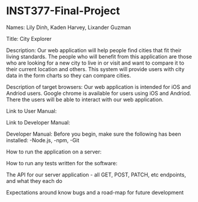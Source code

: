 # INST377-Final-Project
Names: Lily Dinh, Kaden Harvey, Lixander Guzman

Title: City Explorer

Description: Our web application will help people find cities that fit their living standards. The people who will benefit from this application are those who are looking for a new city to live in or visit and want to compare it to their current location and others. This system will provide users with city data in the form charts so they can compare cities.

Description of target browsers: Our web application is intended for iOS and Andriod users. Google chrome is available for users using iOS and Andriod. There the users will be able to interact with our web application.

Link to User Manual:

Link to Developer Manual:

Developer Manual:
Before you begin, make sure the following has been installed:
-Node.js,
-npm,
-Git

How to run the application on a server:

How to run any tests written for the software:

The API for our server application - all GET, POST, PATCH, etc endpoints, and what they each do

Expectations around know bugs and a road-map for future development
